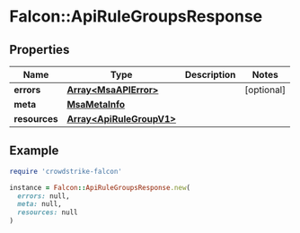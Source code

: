 # Falcon::ApiRuleGroupsResponse

## Properties

| Name | Type | Description | Notes |
| ---- | ---- | ----------- | ----- |
| **errors** | [**Array&lt;MsaAPIError&gt;**](MsaAPIError.md) |  | [optional] |
| **meta** | [**MsaMetaInfo**](MsaMetaInfo.md) |  |  |
| **resources** | [**Array&lt;ApiRuleGroupV1&gt;**](ApiRuleGroupV1.md) |  |  |

## Example

```ruby
require 'crowdstrike-falcon'

instance = Falcon::ApiRuleGroupsResponse.new(
  errors: null,
  meta: null,
  resources: null
)
```

